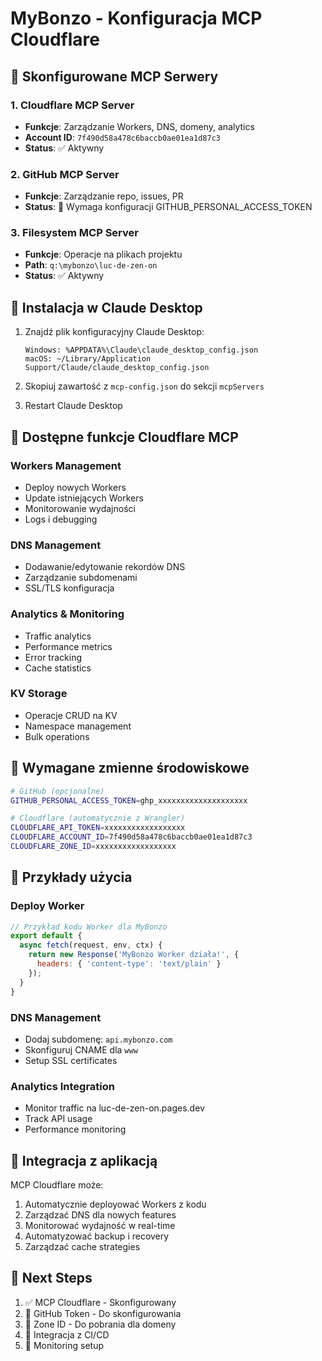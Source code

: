 # MyBonzo - Konfiguracja MCP Cloudflare

## 🚀 Skonfigurowane MCP Serwery

### 1. **Cloudflare MCP Server**
- **Funkcje**: Zarządzanie Workers, DNS, domeny, analytics
- **Account ID**: `7f490d58a478c6baccb0ae01ea1d87c3`
- **Status**: ✅ Aktywny

### 2. **GitHub MCP Server** 
- **Funkcje**: Zarządzanie repo, issues, PR
- **Status**: 🔄 Wymaga konfiguracji GITHUB_PERSONAL_ACCESS_TOKEN

### 3. **Filesystem MCP Server**
- **Funkcje**: Operacje na plikach projektu
- **Path**: `q:\mybonzo\luc-de-zen-on`
- **Status**: ✅ Aktywny

## 🔧 Instalacja w Claude Desktop

1. Znajdź plik konfiguracyjny Claude Desktop:
   ```
   Windows: %APPDATA%\Claude\claude_desktop_config.json
   macOS: ~/Library/Application Support/Claude/claude_desktop_config.json
   ```

2. Skopiuj zawartość z `mcp-config.json` do sekcji `mcpServers`

3. Restart Claude Desktop

## 🎯 Dostępne funkcje Cloudflare MCP

### Workers Management
- Deploy nowych Workers
- Update istniejących Workers  
- Monitorowanie wydajności
- Logs i debugging

### DNS Management
- Dodawanie/edytowanie rekordów DNS
- Zarządzanie subdomenami
- SSL/TLS konfiguracja

### Analytics & Monitoring
- Traffic analytics
- Performance metrics
- Error tracking
- Cache statistics

### KV Storage
- Operacje CRUD na KV
- Namespace management
- Bulk operations

## 🔑 Wymagane zmienne środowiskowe

```bash
# GitHub (opcjonalne)
GITHUB_PERSONAL_ACCESS_TOKEN=ghp_xxxxxxxxxxxxxxxxxxxx

# Cloudflare (automatycznie z Wrangler)
CLOUDFLARE_API_TOKEN=xxxxxxxxxxxxxxxxxx
CLOUDFLARE_ACCOUNT_ID=7f490d58a478c6baccb0ae01ea1d87c3
CLOUDFLARE_ZONE_ID=xxxxxxxxxxxxxxxxxx
```

## 📝 Przykłady użycia

### Deploy Worker
```javascript
// Przykład kodu Worker dla MyBonzo
export default {
  async fetch(request, env, ctx) {
    return new Response('MyBonzo Worker działa!', {
      headers: { 'content-type': 'text/plain' }
    });
  }
}
```

### DNS Management
- Dodaj subdomenę: `api.mybonzo.com`
- Skonfiguruj CNAME dla `www`
- Setup SSL certificates

### Analytics Integration
- Monitor traffic na luc-de-zen-on.pages.dev
- Track API usage
- Performance monitoring

## 🎨 Integracja z aplikacją

MCP Cloudflare może:
1. Automatycznie deployować Workers z kodu
2. Zarządzać DNS dla nowych features
3. Monitorować wydajność w real-time
4. Automatyzować backup i recovery
5. Zarządzać cache strategies

## 🚀 Next Steps

1. ✅ MCP Cloudflare - Skonfigurowany
2. 🔄 GitHub Token - Do skonfigurowania  
3. 🔄 Zone ID - Do pobrania dla domeny
4. 🔄 Integracja z CI/CD
5. 🔄 Monitoring setup
